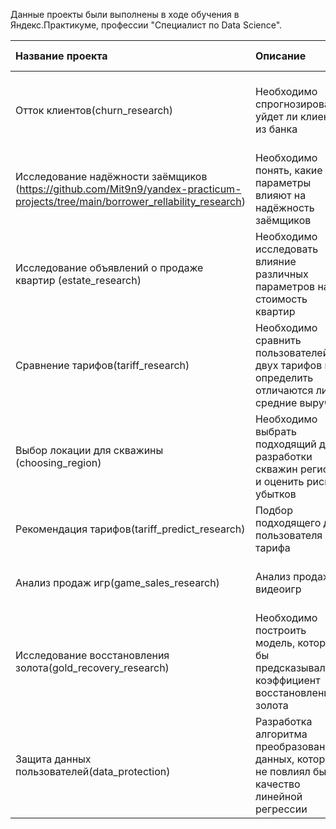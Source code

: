 Данные проекты были выполнены в ходе обучения в Яндекс.Практикуме, профессии  "Специалист по Data Science".

| Название проекта | Описание | Используемые библиотеки | 
| :---------------------- | :---------------------- | :---------------------- |
| Отток клиентов(churn_research) | Необходимо спрогнозировать, уйдет ли клиент из банка | *pandas*, *sklearn*, *seaborn*, *numpy*, *LightGBM*, *matplotlib* |
| Исследование надёжности заёмщиков (https://github.com/Mit9n9/yandex-practicum-projects/tree/main/borrower_rellability_research) | Необходимо понять, какие параметры влияют на надёжность заёмщиков | *pandas* |
| Исследование объявлений о продаже квартир (estate_research) | Необходимо исследовать влияние различных параметров на стоимость квартир | *pandas* |
| Сравнение тарифов(tariff_research)  | Необходимо сравнить пользователей двух тарифов и определить отличаются ли средние выручки | *pandas*, *matplotlib*, *scipy*|
| Выбор локации для скважины (choosing_region)  | Необходимо выбрать подходящий для разработки скважин регион и оценить риски убытков | *pandas*, *matplotlib*, *seaborn*, *sklearn*|
| Рекомендация тарифов(tariff_predict_research)  | Подбор подходящего для пользователя тарифа | *pandas*,*sklearn*, *xgboost*|
| Анализ продаж игр(game_sales_research) | Анализ продаж видеоигр | *pandas*, *matplotlib*, *seaborn*, *numpy*, *scipy*|
| Исследование восстановления золота(gold_recovery_research) | Необходимо построить модель, которая бы предсказывала коэффициент восстановления золота | *pandas*, *matplotlib*, *seaborn*, *numpy*, *sklearn*, *LightGBM*|
| Защита данных пользователей(data_protection) | Разработка алгоритма преобразования данных, который не повлиял бы на качество линейной регрессии | *pandas*, *numpy*, *sklearn*|
